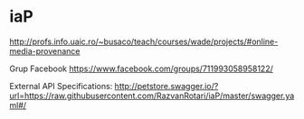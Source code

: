 # iaP

http://profs.info.uaic.ro/~busaco/teach/courses/wade/projects/#online-media-provenance

Grup Facebook https://www.facebook.com/groups/711993058958122/

External API Specifications: http://petstore.swagger.io/?url=https://raw.githubusercontent.com/RazvanRotari/iaP/master/swagger.yaml#/
